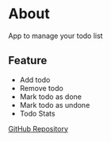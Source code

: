 # About

App to manage your todo list

## Feature


- Add todo
- Remove todo
- Mark todo as done
- Mark todo as undone
- Todo Stats


[GitHub Repository](https://github.com/mahdimorasmmb/todoApp_typeScript)